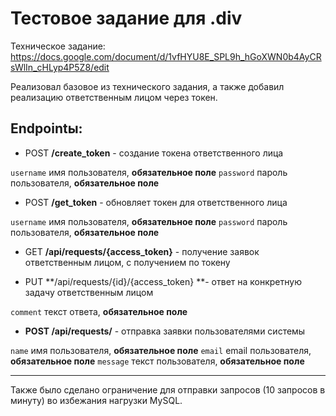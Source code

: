 # Тестовое задание для .div
Техническое задание: https://docs.google.com/document/d/1vfHYU8E_SPL9h_hGoXWN0b4AyCRsWlIn_cHLyp4P5Z8/edit

Реализовал базовое из технического задания, а также добавил реализацию ответственным лицом через токен.

## Endpointы:
- POST **/create_token** - создание токена ответственного лица

`username` имя пользователя, **обязательное поле**
`password` пароль пользователя, **обязательное поле**

- POST **/get_token** - обновляет токен для ответственного лица

`username` имя пользователя, **обязательное поле**
`password` пароль пользователя, **обязательное поле**

- GET **/api/requests/{access_token}** - получение заявок ответственным лицом, с получением по токену

- PUT **/api/requests/{id}/{access_token} **- ответ на конкретную задачу ответственным лицом

`comment` текст ответа, **обязательное поле**

- **POST /api/requests/** - отправка заявки пользователями системы

`name` имя пользователя, **обязательное поле**
`email` email пользователя, **обязательное поле**
`message` текст пользователя, **обязательное поле**


------------
Также было сделано ограничение для отправки запросов (10 запросов в минуту) во избежания нагрузки MySQL.

